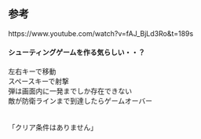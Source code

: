 <h2>参考</h2>
https://www.youtube.com/watch?v=fAJ_BjLd3Ro&t=189s

<h4>シューティングゲームを作る気らしい・・？</h4>
左右キーで移動<br>
スペースキーで射撃<br>
弾は画面内に一発までしか存在できない<br>
敵が防衛ラインまで到達したらゲームオーバー<br>
<br>
<br>
「クリア条件はありません」
<br>
<br>
